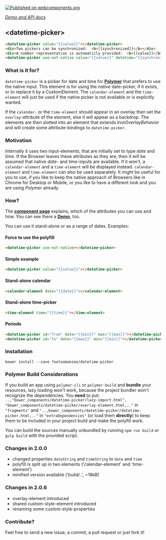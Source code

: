 
[![Published on webcomponents.org](https://img.shields.io/badge/webcomponents.org-published-blue.svg)](https://www.webcomponents.org/element/fooloomanzoo/datetime-picker)

_[Demo and API docs](https://fooloomanzoo.github.io/datetime-picker/components/datetime-picker/)_

## &lt;datetime-picker&gt;

<!--
```
<custom-element-demo>
  <template>
    <link rel="import" href="lazy-import.html">
    <link rel="import" href="datetime-picker.html">
    <template is="dom-bind">
      <next-code-block></next-code-block>
    </template>
  </template>
</custom-element-demo>
```
-->
```html
<datetime-picker value="{{value}}"></datetime-picker>
<div>Two pickers can be synchronized:  <b>[[synchronized]]</b></div>
<div>A number representation is automaticly provided:  <b>[[value]]</b></div>
<datetime-picker use-not-native value="{{value}}" datetime="{{synchronized}}"></datetime-picker>
```

### What is it for?
`datetime-picker` is a picker for date and time for **[Polymer](https://github.com/Polymer/polymer)** that prefers to use the native input. This element is for using the *native* date-picker, if it exists, or to replace it by a CustomElement. The `calendar-element` and the `time-element` will just be used if the native picker is not available or is explicitly wanted.

If the `calendar-` or the `time-element` should appear in an overlay then set the `overlay`-attribute of the element, else it will appear as a backdrop. The elements are then slotted into an element that extends *IronOverlayBehavior* and will create some attribute-bindings to `datetime-picker`.

### Motivation
Internally it uses two input-elements, that are initially set to type *date* and *time*. If the Browser leaves these attributes as they are, then it will be assumed that native *date*- and *time*-inputs are available. If it won't, a `calendar-element` and a `time-element` will be displayed instead. `calendar-element` and `time-element` can also be used separately.
It might be useful for you to use, if you like to keep the native approach of Browsers like in Chrome for Desktop or Mobile, or you like to have a different look and you are using *Polymer* already.

### How?
The **[component page](https://fooloomanzoo.github.io/datetime-picker/components/datetime-picker/)** explains, which of the attributes you can use and how. You can see there a **[Demo](https://fooloomanzoo.github.io/datetime-picker/components/datetime-picker/#/elements/datetime-picker/demos/demo/datetime-picker.html)**, too.

You can use it stand-alone or as a range of dates. Examples:

#### Force to use the polyfill

```html
<datetime-picker use-not-native></datetime-picker>
```

#### Simple example

```html
<datetime-picker value="{{value}}"></datetime-picker>
```

#### Stand-alone calendar
```html
<calendar-element date="{{date}}"></calendar-element>
```

#### Stand-alone time-picker
```html
<time-element time="{{time}}"></time-element>
```

#### Periods
```html
<datetime-picker id="from" date="{{min}}" max="[[max]]"></datetime-picker>
<datetime-picker id="to" date="{{max}}" min="[[min]]"></datetime-picker>
```

### Installation
```
bower install --save fooloomanzoo/datetime-picker
```

### Polymer Build Considerations

If you build an app using `polymer-cli` or `polymer-build` and **bundle** your resources, lazy loading won't work, because the project bundler won't recognize the dependencies. You **need** to put: `..,"bower_components/datetime-picker/lazy-import.html", "bower_components/datetime-picker/overlay-element.html,.."` in `"fragments"` 
and `"..,bower_components/datetime-picker/datetime-picker.html,.."` in `"extraDependencies"` (or load them **directly**) to keep them to be included in your project build and make the polyfill work.

You can build the sources manually unbundled by running `npm run build` or `gulp build` with the provided script.

### Changes in 2.0.0
- changed properties `dateString` and `timeString` to `date` and `time`
- polyfill is split up in two elements ('calendar-element' and 'time-element')
- minified version available ('build/..', ~18kB)

### Changes in 2.0.6
- overlay-element introduced
- shared custom-style-element introduced
- renaming some custom-style-properties

### Contribute?
Feel free to send a new issue, a commit, a pull request or just fork it!

